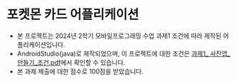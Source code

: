 # 포켓몬 카드 어플리케이션
- 본 프로젝트는 2024년 2학기 모바일프로그래밍 수업 과제1 조건에 따라 제작된 어플리케이션입니다.
- AndroidStudio(java)로 제작되었으며, 이 프로젝트에 대한 조건은 <a href="https://github.com/Changhee-Cho/2024-Mobile_Programming-Pokemon_Card_App/blob/main/%EA%B3%BC%EC%A0%9C1_%20%EC%82%AC%EC%A7%84%EC%95%B1_%EB%A7%8C%EB%93%A4%EA%B8%B0_%EC%A1%B0%EA%B1%B4.pdf">과제1_ 사진앱_만들기_조건.pdf</a>에서 확인할 수 있습니다.
- 본 과제 제출에 대한 점수로 100점을 받았습니다.
